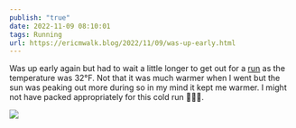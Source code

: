 ```yaml
---
publish: "true"
date: 2022-11-09 08:10:01
tags: Running
url: https://ericmwalk.blog/2022/11/09/was-up-early.html
---
```


Was up early again but had to wait a little longer to get out for a [run](http://www.strava.com/activities/8091647809) as the temperature was 32°F. Not that it was much warmer when I went but the sun was peaking out more during so in my mind it kept me warmer. I might not have packed appropriately for this cold run 🤷🏻‍♂️.


![](https://ericmwalk.blog/uploads/2022/940be0141c.jpg)